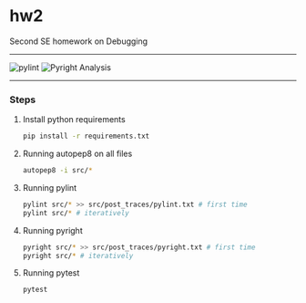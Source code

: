 # hw2
Second SE homework on Debugging

---

![pylint](https://img.shields.io/badge/PyLint-10.00-brightgreen?logo=python&logoColor=white)
![Pyright Analysis](https://img.shields.io/badge/pyright-brightgreen.svg)

---
### Steps
1. Install python requirements
   ```bash
   pip install -r requirements.txt
   ```
2. Running autopep8 on all files
    ```bash
    autopep8 -i src/*
    ```
3. Running pylint
   ```bash
   pylint src/* >> src/post_traces/pylint.txt # first time
   pylint src/* # iteratively
   ```
4. Running pyright
   ```bash
   pyright src/* >> src/post_traces/pyright.txt # first time
   pyright src/* # iteratively
   ```
5. Running pytest
   ```bash
   pytest
   ```